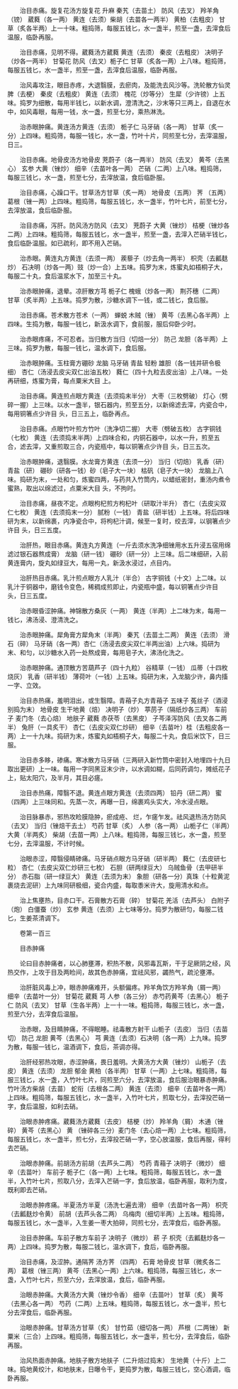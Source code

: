 <!-- { "loadSidebar": true } -->
　　治目赤痛。旋复花汤方旋复花 升麻 秦艽（去苗土） 防风（去叉） 羚羊角（镑） 葳蕤（各一两） 黄连（去须）柴胡（去苗各一两半） 黄柏（去粗皮） 甘草（炙各半两）上一十味。粗捣筛，每服五钱匕，水一盏半，煎至一盏，去滓食后温服，临卧再服。

　　治目赤痛，见明不得。葳蕤汤方葳蕤 黄连（去须） 秦皮（去粗皮） 决明子（炒各一两半） 甘菊花 防风（去叉）栀子仁 甘草（炙各一两）上八味。粗捣筛，每服五钱匕，水一盏半，煎至一盏，去滓食后温服，临卧再服。

　　治风毒攻注，眼目赤疼，大退翳膜，去瘀肉，及能洗去风沙等。洗轮散方仙灵脾（去梗） 秦皮（去粗皮） 黄连（去须） 槐花（炒等分） 生犀（少许镑）上五味。捣罗为细散，每用半钱匕，以新水调，澄清洗之，沙末等只三两上，自退在水中，如风毒眼，每用一钱，水一盏，煎至七分，乘热淋洗。

　　治赤眼肿痛。黄连汤方黄连（去须） 栀子仁 马牙硝（各一两） 甘草（炙一分）上四味。粗捣筛，每服一钱匕，水一盏，竹叶十片，同煎至七分，去滓温服，日三。

　　治目赤痛。地骨皮汤方地骨皮 茺蔚子（各一两半） 防风（去叉） 黄芩（去黑心） 玄参 大黄（锉炒） 细辛（去苗叶各一两） 芒硝（二两）上八味。粗捣筛，每服三钱匕，水一盏，煎至七分，去滓放温，食后临卧服。

　　治目赤痛，心躁口干。甘草汤方甘草（炙一两） 地骨皮（五两） 荠 （五两） 葛根（锉一两）上四味。粗捣筛，每服五钱匕，水一盏半，竹叶七片，前至七分，去滓放温，食后临卧服。

　　治目赤痛，泻肝。防风汤方防风（去叉） 茺蔚子 大黄（锉炒） 桔梗（锉炒各二两）上四味。粗捣筛，每服五钱匕，水一盏半，煎至一盏，去滓入芒硝半钱匕，食后临卧温服。如已疏利，即不用入芒硝。

　　治赤眼。黄连丸方黄连（去须一两） 蒺藜子（炒去角一两半） 枳壳（去瓤麸炒） 石决明（炒各一两）豉（炒一合）上五味。捣罗为末，炼蜜丸如梧桐子大，每服二十丸，食后温浆水下，加至三十丸。

　　治赤眼肿痛，退晕。凉肝散方芎 栀子仁 槐蛾（炒各一两） 荆芥穗（二两） 甘草（炙半两）上五味。捣罗为散，沙糖水调下一钱，或二钱匕，食后服。

　　治目赤痛。苍术散方苍术（一两） 蝉蜕 木贼（锉） 黄芩（去黑心各半两）上四味。生捣为散，每服一钱匕，新汲水调下，食前服，服后仰卧少时。

　　治赤眼疼痛，不可忍者。当归散方当归（切焙一分） 防己 龙胆（各半两）上三味。捣罗为散，每服一钱匕，温水调下，食后服。

　　治赤眼肿痛。玉柱膏方硼砂 龙脑 马牙硝 青盐 轻粉 雄胆（各一钱并研令极细） 杏仁（汤浸去皮尖双仁出油五枚） 蕤仁（四十九粒去皮出油）上八味。一处再研细，炼蜜为膏，每点粟米大目 上。

　　治目赤痛。黄连煎点眼方黄连（去须捣末半分） 大枣（三枚劈破） 灯心（劈碎一握）上三味。以水一盏半，银石器内，煎至五分，以新绵滤去滓，内瓷合中，每用铜箸点少许目 头，日三五上，临卧再点。

　　治目赤痛。点眼竹叶煎方竹叶（洗净切二握） 大枣（劈破五枚） 古字铜钱（七枚） 黄连（去须捣末半两）上四味合和，内铜石器中，以水一升，煎至五合，滤去滓，又重煎取三合，内瓷瓶中，每以铜箸点少许目 头，日三五次。

　　治赤眼肿痛，退翳膜。水龙膏方黄连（去须一分） 当归（切焙） 乳香（研） 青盐（研） 硼砂（研各一钱）砂（皂子大一块） 枯矾（皂子大一块） 龙脑上八味。捣研为末，一处和匀，炼蜜四两，与药共入竹筒内，以蜡纸密封，重汤内煮令蜜熟，取出以绵滤过，点粟米大目 头，不拘时。

　　治目赤痛，昼夜不定。点眼枸杞煎方枸杞叶（研取汁半升） 杏仁（去皮尖双仁七枚） 黄连（去须捣末一分） 腻粉（一钱） 青盐（研半钱）上五味。将后四味研为末，以新绵裹，内净瓷合中，将枸杞汁调，候至一复时，绞去滓，以钢箸点少许目 头，日三五度。

　　治肝热，眼目赤痛。黄连丸方黄连（一斤去须水洗净细锉用水五升浸五宿用绵滤过银石器熬成膏） 龙脑（研一钱） 硼砂（研一分）上三味。后二味细研，入前黄连膏内，旋丸如绿豆大，每用一丸，新汲水浸过，点目内。

　　治肝热目赤痛。乳汁煎点眼方人乳汁（半合） 古字铜钱（十文）上二味。以乳汁于铜器中，磨钱令变色，稀稠成煎即止，内瓷瓶中盛，每以铜箸点少许目 头，日三五度。

　　治赤眼昏涩肿痛。神锦散方桑灰（一两） 黄连（半两）上二味为末，每用一钱匕，沸汤浸、澄清洗之。

　　治赤眼肿痛。犀角膏方犀角末（半两） 秦艽（去苗土二两） 黄连（去须） 滑石（碎） 马牙硝（各一两）杏仁（汤浸去皮尖双仁半两出油）上六味。捣研为末、和匀，以沙糖水入药一处熬成膏，每用皂子大，沸汤化洗之。

　　治赤眼肿痛。通顶散方苦葫芦子（四十九粒） 谷精草（一钱） 瓜蒂（十四枚烧灰） 乳香（研半钱） 薄荷叶（一钱）上五味。捣研为末，入龙脑少许，鼻内搐一字、立效。

　　治目赤热痛，羞明泪出，或生翳障。青葙子丸方青葙子 五味子 菟丝子（酒浸别捣为末） 地骨皮 生干地黄（焙） 决明子（炒） 葶苈子（隔纸炒各三两） 车前子 麦门冬（去心焙） 地肤子 葳蕤 赤茯苓（去黑皮） 子芩泽泻防风（去叉各二两半） 兔肝（一具炙干） 杏仁（去皮尖双仁炒研） 细辛（去苗叶）桂（去粗皮各一两）上一十九味。捣研为末，炼蜜丸如梧桐子大，每服二十丸，食后米饮下，日三服。

　　治目赤多眵，碜痛。寒冰散方马牙硝（三两研入新竹筒中密封入地埋四十九日取出更研）上一味。每用一字同黑豆末少许，以水调如糊，后同药调匀，摊纸花子上，贴太阳穴，及半月，其目必瘥。

　　治目赤热痛，障翳不退。黄连点眼方黄连（去须四两） 铅丹（研二两） 蜜（四两）上三味同和。先蒸一次，再曝一日，绵裹鸡头实大，冷水浸点眼。

　　治目脉暴赤，邪热攻睑膜隐肿，瘀成疮、 烂，乍瘥乍发。祛风退热汤方防风（去叉） 当归（锉焙干去土） 芍药 甘草（炙） 人参（各一两） 山栀子仁（半两）大黄（半两炙） 柴胡（去苗一两）上八味。粗捣筛，每服三钱匕，水一盏，煎至七分，去滓温服，不计时候。

　　治眼赤涩，障翳侵睛碜痛。马牙硝点眼方马牙硝（研半两） 蕤仁（去皮研七粒） 杏仁（去皮尖双仁炒研三七枚） 石胆（研两绿豆大） 乌贼鱼骨（去甲研半分） 赤石脂（研一绿豆大） 黄连（去须为末） 象胆（研各一分）真珠（十粒黄泥裹烧去泥研）上九味同研极细，瓷合内盛，每取黍米许大，旋用清水和点。

　　治上焦壅热，目赤口干。石膏散方石膏（碎） 甘菊花 羌活（去芦头） 白附子（炮） 白僵蚕（炒） 玄参 黄连（去须）上七味等分。捣罗为散研匀，每服二钱匕，生姜茶清调下。

　　卷第一百三

　　目赤肿痛

　　论曰目赤肿痛者，以心肺壅滞，积热不散，风邪毒瓦斯，干于足厥阴之经，风热交作，上攻于目及两睑间，故其色赤肿痛，宜祛风邪，蠲热气，疏沦壅滞。

　　治肝脏风毒上冲，眼赤肿痛难开，头额偏疼。羚羊角饮方羚羊角（屑一两） 细辛（去苗叶一分） 甘菊花 葳蕤 芎 人参（各三分） 赤芍药黄芩（去黑心） 栀子仁 防风（去叉） 甘草（生各半两）上一十一味。粗捣筛，每服三钱匕，水一盏，煎至六分，去滓食后温服。

　　治赤眼，及目睛肿痛，不得眠睡。祛毒散方射干 山栀子（去皮） 当归（去苗切） 防己 龙胆 黄芩（去黑心） 芎 黄连（去须）石决明（各一两）上九味。捣罗为散，每服一钱匕，温酒调下，食后，茶调亦得。

　　治肝经邪热攻眼，赤涩肿痛，畏日羞明。大黄汤方大黄（锉炒） 山栀子（去皮） 黄连（去须） 龙胆 郁金 黄柏（各半两） 甘草（一两）上七味。粗捣筛，每服三钱匕，水一盏，入竹叶七片，同煎至六分，去滓放温，食后服治眼暴赤肿痛。竹叶汤方柴胡（去苗） 蛇衔（去根各二两） 黄连（去须） 细辛（去苗叶各一两）上四味。粗捣筛，每服五钱匕，水一盏半，入竹叶七片，煎取七分，去滓投芒硝一字，食后温服，如利去硝。

　　治眼赤肿疼痛。葳蕤汤方葳蕤（去皮） 桔梗（炒） 羚羊角（屑） 木通（锉碎） 黄芩（去黑心） 黄 （锉碎各三分）麦门冬（去心焙一两）上七味。粗捣筛，每服五钱匕，水一盏半，煎七分，去滓投芒硝一字，空心放温服，食后再服，得利去芒硝。

　　治眼赤肿痛。前胡汤方前胡（去芦头二两） 芍药 青葙子 决明子（微炒） 细辛（去苗叶） 车前子 栀子仁（各一两）上七味。粗捣筛，每服五钱匕，水一盏半，入竹叶七片，煎取八分，去滓入芒硝一字，食后放温，临卧再服，取利为度，既利即去芒硝。

　　治眼赤肿疼痛。半夏汤方半夏（汤洗七遍去滑） 细辛（去苗叶各一两） 枳壳（去瓤麸炒令黄） 前胡（去芦头各二两） 乌梅肉（细切半两）上五味。粗捣筛，每服五钱匕，水一盏半，入生姜一枣大拍碎，同煎七分，去滓食后，临卧再服。

　　治目赤肿痛。车前子散方车前子 决明子（微炒） 菥 子 枳壳（去瓤麸炒各一两）上四味。捣罗为散，每服二钱匕，温水调下，食后，临卧再服。

　　治目赤痛，及涩肿。通隔荠 汤方荠 （四两） 石膏 地骨皮 甘草（微炙各二两） 葛根（锉三两） 黄芩（去黑心一两）上六味。粗捣筛，每服三钱匕，水一盏，入竹叶七片，煎至六分，去滓放温，食后，临卧再服。

　　治眼赤肿痛。大黄汤方大黄（锉炒令香） 细辛（去苗叶） 甘草（炙） 黄芩（去黑心各一两） 芍药（二两）上五味。粗捣筛，每服五钱匕，水一盏半，煎七分去滓食后，临卧再服。

　　治眼赤肿痛。甘草汤方甘草（炙） 甘竹茹（细切各一两） 芦根（二两锉） 新粟米（三合）上四味。粗捣筛，每服五钱匕，水一盏半，煎七分，去滓食后，临卧再服。

　　治风热面赤肿痛。地肤子散方地肤子（二升焙过捣末） 生地黄（十斤）上二味。捣地黄绞汁，和地肤末，日曝令干，更捣罗为散，每服三钱匕，空心酒调，临卧再服。

